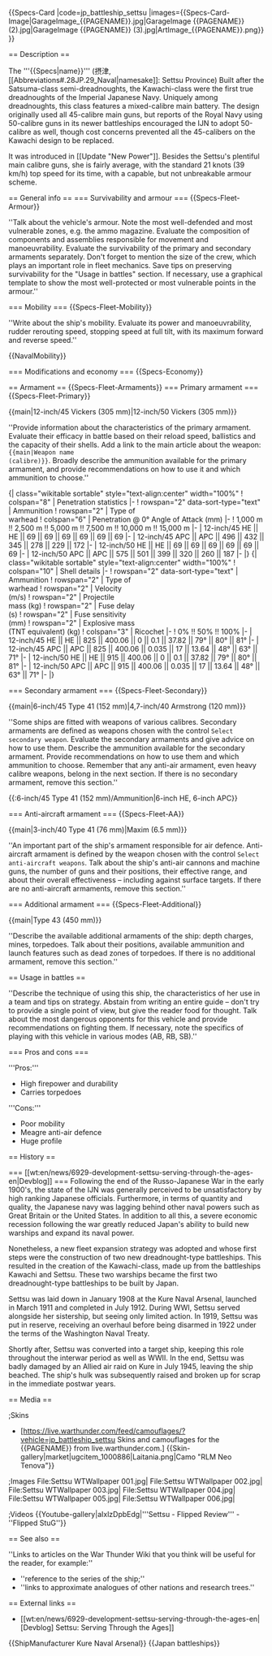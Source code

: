 {{Specs-Card
|code=jp_battleship_settsu
|images={{Specs-Card-Image|GarageImage_{{PAGENAME}}.jpg|GarageImage {{PAGENAME}} (2).jpg|GarageImage {{PAGENAME}} (3).jpg|ArtImage_{{PAGENAME}}.png}}
}}

== Description ==
<!-- ''In the first part of the description, cover the history of the ship's creation and military application. In the second part, tell the reader about using this ship in the game. Add a screenshot: if a beginner player has a hard time remembering vehicles by name, a picture will help them identify the ship in question.'' -->
The '''{{Specs|name}}''' (摂津, [[Abbreviations#.28JP.29_Naval|namesake]]: Settsu Province) Built after the Satsuma-class semi-dreadnoughts, the Kawachi-class were the first true dreadnoughts of the Imperial Japanese Navy. Uniquely among dreadnoughts, this class features a mixed-calibre main battery. The design originally used all 45-calibre main guns, but reports of the Royal Navy using 50-calibre guns in its newer battleships encouraged the IJN to adopt 50-calibre as well, though cost concerns prevented all the 45-calibers on the Kawachi design to be replaced.

It was introduced in [[Update "New Power"]]. Besides the Settsu's plentiful main calibre guns, she is fairly average, with the standard 21 knots (39 km/h) top speed for its time, with a capable, but not unbreakable armour scheme.

== General info ==
=== Survivability and armour ===
{{Specs-Fleet-Armour}}
<!-- ''Talk about the vehicle's armour. Note the most well-defended and most vulnerable zones, e.g. the ammo magazine. Evaluate the composition of components and assemblies responsible for movement and manoeuvrability. Evaluate the survivability of the primary and secondary armaments separately. Don't forget to mention the size of the crew, which plays an important role in fleet mechanics. Save tips on preserving survivability for the "Usage in battles" section. If necessary, use a graphical template to show the most well-protected or most vulnerable points in the armour.'' -->
''Talk about the vehicle's armour. Note the most well-defended and most vulnerable zones, e.g. the ammo magazine. Evaluate the composition of components and assemblies responsible for movement and manoeuvrability. Evaluate the survivability of the primary and secondary armaments separately. Don't forget to mention the size of the crew, which plays an important role in fleet mechanics. Save tips on preserving survivability for the "Usage in battles" section. If necessary, use a graphical template to show the most well-protected or most vulnerable points in the armour.''

=== Mobility ===
{{Specs-Fleet-Mobility}}
<!-- ''Write about the ship's mobility. Evaluate its power and manoeuvrability, rudder rerouting speed, stopping speed at full tilt, with its maximum forward and reverse speed.'' -->
''Write about the ship's mobility. Evaluate its power and manoeuvrability, rudder rerouting speed, stopping speed at full tilt, with its maximum forward and reverse speed.''

{{NavalMobility}}

=== Modifications and economy ===
{{Specs-Economy}}

== Armament ==
{{Specs-Fleet-Armaments}}
=== Primary armament ===
{{Specs-Fleet-Primary}}
<!-- ''Provide information about the characteristics of the primary armament. Evaluate their efficacy in battle based on their reload speed, ballistics and the capacity of their shells. Add a link to the main article about the weapon: <code><nowiki>{{main|Weapon name (calibre)}}</nowiki></code>. Broadly describe the ammunition available for the primary armament, and provide recommendations on how to use it and which ammunition to choose.'' -->
{{main|12-inch/45 Vickers (305 mm)|12-inch/50 Vickers (305 mm)}}

''Provide information about the characteristics of the primary armament. Evaluate their efficacy in battle based on their reload speed, ballistics and the capacity of their shells. Add a link to the main article about the weapon: <code><nowiki>{{main|Weapon name (calibre)}}</nowiki></code>. Broadly describe the ammunition available for the primary armament, and provide recommendations on how to use it and which ammunition to choose.''

{| class="wikitable sortable" style="text-align:center" width="100%"
! colspan="8" | Penetration statistics
|-
! rowspan="2" data-sort-type="text" | Ammunition
! rowspan="2" | Type of<br>warhead
! colspan="6" | Penetration @ 0° Angle of Attack (mm)
|-
! 1,000 m !! 2,500 m !! 5,000 m !! 7,500 m !! 10,000 m !! 15,000 m
|-
| 12-inch/45 HE || HE || 69 || 69 || 69 || 69 || 69 || 69
|-
| 12-inch/45 APC || APC || 496 || 432 || 345 || 278 || 229 || 172
|-
| 12-inch/50 HE || HE || 69 || 69 || 69 || 69 || 69 || 69
|-
| 12-inch/50 APC || APC || 575 || 501 || 399 || 320 || 260 || 187
|-
|}
{| class="wikitable sortable" style="text-align:center" width="100%"
! colspan="10" | Shell details
|-
! rowspan="2" data-sort-type="text" | Ammunition
! rowspan="2" | Type of<br>warhead
! rowspan="2" | Velocity<br>(m/s)
! rowspan="2" | Projectile<br>mass (kg)
! rowspan="2" | Fuse delay<br>(s)
! rowspan="2" | Fuse sensitivity<br>(mm)
! rowspan="2" | Explosive mass<br>(TNT equivalent) (kg)
! colspan="3" | Ricochet
|-
! 0% !! 50% !! 100%
|-
| 12-inch/45 HE || HE || 825 || 400.06 || 0 || 0.1 || 37.82 || 79° || 80° || 81°
|-
| 12-inch/45 APC || APC || 825 || 400.06 || 0.035 || 17 || 13.64 || 48° || 63° || 71°
|-
| 12-inch/50 HE || HE || 915 || 400.06 || 0 || 0.1 || 37.82 || 79° || 80° || 81°
|-
| 12-inch/50 APC || APC || 915 || 400.06 || 0.035 || 17 || 13.64 || 48° || 63° || 71°
|-
|}

=== Secondary armament ===
{{Specs-Fleet-Secondary}}
<!-- ''Some ships are fitted with weapons of various calibres. Secondary armaments are defined as weapons chosen with the control <code>Select secondary weapon</code>. Evaluate the secondary armaments and give advice on how to use them. Describe the ammunition available for the secondary armament. Provide recommendations on how to use them and which ammunition to choose. Remember that any anti-air armament, even heavy calibre weapons, belong in the next section. If there is no secondary armament, remove this section.'' -->
{{main|6-inch/45 Type 41 (152 mm)|4,7-inch/40 Armstrong (120 mm)}}

''Some ships are fitted with weapons of various calibres. Secondary armaments are defined as weapons chosen with the control <code>Select secondary weapon</code>. Evaluate the secondary armaments and give advice on how to use them. Describe the ammunition available for the secondary armament. Provide recommendations on how to use them and which ammunition to choose. Remember that any anti-air armament, even heavy calibre weapons, belong in the next section. If there is no secondary armament, remove this section.''

{{:6-inch/45 Type 41 (152 mm)/Ammunition|6-inch HE, 6-inch APC}}

=== Anti-aircraft armament ===
{{Specs-Fleet-AA}}
<!-- ''An important part of the ship's armament responsible for air defence. Anti-aircraft armament is defined by the weapon chosen with the control <code>Select anti-aircraft weapons</code>. Talk about the ship's anti-air cannons and machine guns, the number of guns and their positions, their effective range, and about their overall effectiveness – including against surface targets. If there are no anti-aircraft armaments, remove this section.'' -->
{{main|3-inch/40 Type 41 (76 mm)|Maxim (6.5 mm)}}

''An important part of the ship's armament responsible for air defence. Anti-aircraft armament is defined by the weapon chosen with the control <code>Select anti-aircraft weapons</code>. Talk about the ship's anti-air cannons and machine guns, the number of guns and their positions, their effective range, and about their overall effectiveness – including against surface targets. If there are no anti-aircraft armaments, remove this section.''

=== Additional armament ===
{{Specs-Fleet-Additional}}
<!-- ''Describe the available additional armaments of the ship: depth charges, mines, torpedoes. Talk about their positions, available ammunition and launch features such as dead zones of torpedoes. If there is no additional armament, remove this section.'' -->
{{main|Type 43 (450 mm)}}

''Describe the available additional armaments of the ship: depth charges, mines, torpedoes. Talk about their positions, available ammunition and launch features such as dead zones of torpedoes. If there is no additional armament, remove this section.''

== Usage in battles ==
<!-- ''Describe the technique of using this ship, the characteristics of her use in a team and tips on strategy. Abstain from writing an entire guide – don't try to provide a single point of view, but give the reader food for thought. Talk about the most dangerous opponents for this vehicle and provide recommendations on fighting them. If necessary, note the specifics of playing with this vehicle in various modes (AB, RB, SB).'' -->
''Describe the technique of using this ship, the characteristics of her use in a team and tips on strategy. Abstain from writing an entire guide – don't try to provide a single point of view, but give the reader food for thought. Talk about the most dangerous opponents for this vehicle and provide recommendations on fighting them. If necessary, note the specifics of playing with this vehicle in various modes (AB, RB, SB).''

=== Pros and cons ===
<!-- ''Summarise and briefly evaluate the vehicle in terms of its characteristics and combat effectiveness. Mark its pros and cons in the bulleted list. Try not to use more than 6 points for each of the characteristics. Avoid using categorical definitions such as "bad", "good" and the like - use substitutions with softer forms such as "inadequate" and "effective".'' -->

'''Pros:'''

* High firepower and durability
* Carries torpedoes

'''Cons:'''

* Poor mobility
* Meagre anti-air defence
* Huge profile

== History ==
<!-- ''Describe the history of the creation and combat usage of the ship in more detail than in the introduction. If the historical reference turns out to be too long, take it to a separate article, taking a link to the article about the ship and adding a block "/History" (example: <nowiki>https://wiki.warthunder.com/(Ship-name)/History</nowiki>) and add a link to it here using the <code>main</code> template. Be sure to reference text and sources by using <code><nowiki><ref></ref></nowiki></code>, as well as adding them at the end of the article with <code><nowiki><references /></nowiki></code>. This section may also include the ship's dev blog entry (if applicable) and the in-game encyclopedia description (under <code><nowiki>=== In-game description ===</nowiki></code>, also if applicable).'' -->
=== [[wt:en/news/6929-development-settsu-serving-through-the-ages-en|Devblog]] ===
Following the end of the Russo-Japanese War in the early 1900's, the state of the IJN was generally perceived to be unsatisfactory by high ranking Japanese officials. Furthermore, in terms of quantity and quality, the Japanese navy was lagging behind other naval powers such as Great Britain or the United States. In addition to all this, a severe economic recession following the war greatly reduced Japan's ability to build new warships and expand its naval power.

Nonetheless, a new fleet expansion strategy was adopted and whose first steps were the construction of two new dreadnought-type battleships. This resulted in the creation of the Kawachi-class, made up from the battleships Kawachi and Settsu. These two warships became the first two dreadnought-type battleships to be built by Japan.

Settsu was laid down in January 1908 at the Kure Naval Arsenal, launched in March 1911 and completed in July 1912. During WWI, Settsu served alongside her sistership, but seeing only limited action. In 1919, Settsu was put in reserve, receiving an overhaul before being disarmed in 1922 under the terms of the Washington Naval Treaty.

Shortly after, Settsu was converted into a target ship, keeping this role throughout the interwar period as well as WWII. In the end, Settsu was badly damaged by an Allied air raid on Kure in July 1945, leaving the ship beached. The ship's hulk was subsequently raised and broken up for scrap in the immediate postwar years.

== Media ==
<!-- ''Excellent additions to the article would be video guides, screenshots from the game, and photos.'' -->

;Skins

* [https://live.warthunder.com/feed/camouflages/?vehicle=jp_battleship_settsu Skins and camouflages for the {{PAGENAME}} from live.warthunder.com.]
{{Skin-gallery|market|ugcitem_1000886|Laitania.png|Camo "RLM Neo Tenova"}}

;Images
<gallery mode="packed" caption="IJN Settsu Devblog Images" heights="180">
File:Settsu WTWallpaper 001.jpg|
File:Settsu WTWallpaper 002.jpg|
File:Settsu WTWallpaper 003.jpg|
File:Settsu WTWallpaper 004.jpg|
File:Settsu WTWallpaper 005.jpg|
File:Settsu WTWallpaper 006.jpg|
</gallery>

;Videos
{{Youtube-gallery|aIxlzDpbEdg|'''Settsu - Flipped Review''' - ''Flipped StuG''}}

== See also ==
<!-- ''Links to articles on the War Thunder Wiki that you think will be useful for the reader, for example:''
* ''reference to the series of the ship;''
* ''links to approximate analogues of other nations and research trees.'' -->
''Links to articles on the War Thunder Wiki that you think will be useful for the reader, for example:''

* ''reference to the series of the ship;''
* ''links to approximate analogues of other nations and research trees.''

== External links ==
<!-- ''Paste links to sources and external resources, such as:''
* ''topic on the official game forum;''
* ''other literature.'' -->

* [[wt:en/news/6929-development-settsu-serving-through-the-ages-en|[Devblog] Settsu: Serving Through the Ages]]

{{ShipManufacturer Kure Naval Arsenal}}
{{Japan battleships}}